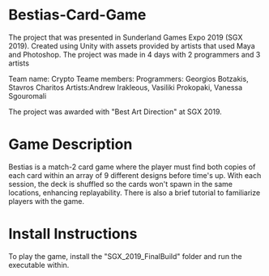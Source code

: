 # Bestias-Card-Game
The project that was presented in Sunderland Games Expo 2019 (SGX 2019).
Created using Unity with assets provided by artists that used Maya and Photoshop.
The project was made in 4 days with 2 programmers and 3 artists

Team name: Crypto
Teame members:
Programmers: Georgios Botzakis, Stavros Charitos
Artists:Andrew Irakleous, Vasiliki Prokopaki, Vanessa Sgouromali

The project was awarded with "Best Art Direction" at SGX 2019.

# Game Description
Bestias is a match-2 card game where the player must find both copies of each card within an array of 9 different designs before time's up. With each session, the deck is shuffled so the cards won't spawn in the same locations, enhancing replayability. There is also a brief tutorial to familiarize players with the game.

# Install Instructions
To play the game, install the "SGX_2019_FinalBuild" folder and run the executable within.
